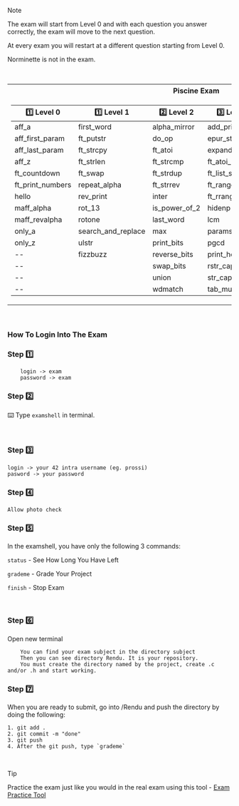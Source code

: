 > [!NOTE]
> The exam will start from Level 0 and with each question you answer correctly, the exam will move to the next question.
>
> At every exam you will restart at a different question starting from Level 0.
> 
> Norminette is not in the exam.

<br>

<table>
<tr>
<th>Piscine Exam</th>
</tr>
<tr>

<td>

| :one: Level 0 | 1️⃣ Level 1 | 2️⃣ Level 2 | 3️⃣ Level 3 | 4️⃣ Level 4 | 5️⃣ Level 5 | 
|--|--|--|--|--|--|
aff_a             | first_word          | alpha_mirror      | add_prime_sum     | check_mate          | brackets
aff_first_param	  | ft_putstr           | do_op	            | epur_str          | fprime              | print_memory
aff_last_param	  | ft_strcpy           | ft_atoi	      	| expand_str        | ft_itoa             | rpn_calc
aff_z		      | ft_strlen           | ft_strcmp 		| ft_atoi_base      | ft_list_foreach     | cycle_detector
ft_countdown	  | ft_swap		        | ft_strdup 	    | ft_list_size      | ft_list_remove_if   | options
ft_print_numbers  | repeat_alpha		| ft_strrev	        | ft_range          | ft_split            | biggest_pal
hello		      | rev_print	        |	inter		    | ft_rrange         | rev_wstr            |
maff_alpha	      | rot_13	            |	is_power_of_2   | hidenp            | rostring            |
maff_revalpha	  | rotone          	|	last_word 	    | lcm               | sort_int_tab        |
only_a	          | search_and_replace	|	max     		| paramsum          | sort_list           |
only_z	          | ulstr             	|	print_bits	    | pgcd              | flood_fill
--	              |    fizzbuzz         | reverse_bits      | print_hex         | brainfuck
--	              |                     | swap_bits         | rstr_capitalizer  | ft_itoa_base
--                |                     | union             | str_capitalizer   | moment
--                |                     | wdmatch           | tab_mult        

</td>
</tr> </table>

<br>      


### How To Login Into The Exam

### Step :one: 
```
    login -> exam
    password -> exam
```

### Step :two:

⌨️ Type ``examshell`` in terminal.

<br>

### Step :three:

    login -> your 42 intra username (eg. prossi)
    pasword -> your password

### Step 4️⃣
```
Allow photo check
```

### Step :five:

In the  examshell, you have only the following 3 commands:

```status``` - See How Long You Have Left

```grademe``` - Grade Your Project

```finish``` - Stop Exam

<br>  

### Step :six:

Open new terminal
```
    You can find your exam subject in the directory subject
    Then you can see directory Rendu. It is your repository.
    You must create the directory named by the project, create .c and/or .h and start working.
```

### Step 7️⃣

When you are ready to submit, go into /Rendu and push the directory by doing the following:
```
1. git add .
2. git commit -m "done"
3. git push
4. After the git push, type `grademe`
```

<br>

> [!TIP]
> Practice the exam just like you would in the real exam using this tool - [Exam Practice Tool](https://github.com/JCluzet/42_EXAM)
